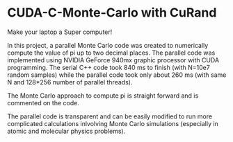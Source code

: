 # CUDA-C-Monte-Carlo with CuRand

Make your laptop a Super computer!

In this project, a parallel Monte Carlo code was created to numerically compute the value of pi up to two decimal places.
The parallel code was implemented using NVIDIA GeForce 940mx graphic processor with CUDA programming. The serial C++ code took
840 ms to finish (with N=10e7 random samples) while the parallel code took only about 260 ms (with same N and 128*256 number of parallel threads).

The Monte Carlo approach to compute pi is straight forward and is commented on the code.


The parallel code is transparent and can be easily modified to run more complicated calculations inlvolving Monte Carlo simulations (especially in atomic and molecular physics problems).

